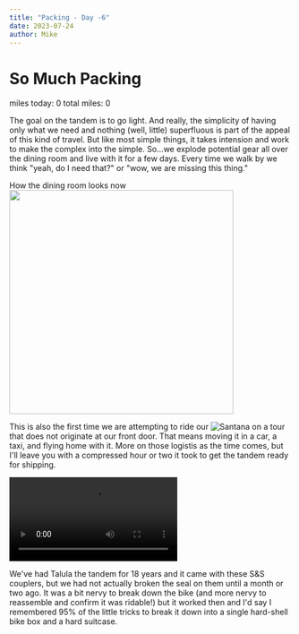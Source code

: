 ```yaml
---
title: "Packing - Day -6"
date: 2023-07-24
author: Mike
---
```

# So Much Packing
miles today: 0 total miles: 0  

The goal on the tandem is to go light. And really, the simplicity of having only what we need and nothing (well, little) superfluous is part of the appeal of this kind of travel. But like most simple things, it takes intension and work to make the complex into the simple. So...we explode potential gear all over the dining room and live with it for a few days. Every time we walk by we think "yeah, do I need that?" or "wow, we are missing this thing."

How the dining room looks now
<img src="../../../assets/images/packing.jpg" width=400>

This is also the first time we are attempting to ride our ![Santana](https://santanatandem.com/) on a tour that does not originate at our front door. That means moving it in a car, a taxi, and flying home with it. More on those logistis as the time comes, but I'll leave you with a compressed hour or two it took to get the tandem ready for shipping. 

<video src="../../../assets/images/timelapsesmall.mov" controls="controls" style="max-width: 730px;">
</video>

We've had Talula the tandem for 18 years and it came with these S&S couplers, but we had not actually broken the seal on them until a month or two ago. It was a bit nervy to break down the bike (and more nervy to reassemble and confirm it was ridable!) but it worked then and I'd say I remembered 95% of the little tricks to break it down into a single hard-shell bike box and a hard suitcase.

<script src="https://giscus.app/client.js"
        data-repo="mnfienen/talulat"
        data-repo-id="R_kgDOJ7VzDA"
        data-category="Comments"
        data-category-id="DIC_kwDOJ7VzDM4CX6LC"
        data-mapping="url"
        data-strict="0"
        data-reactions-enabled="1"
        data-emit-metadata="0"
        data-input-position="top"
        data-theme="preferred_color_scheme"
        data-lang="en"
        crossorigin="anonymous"
        async>
</script>
